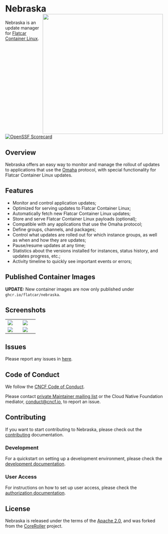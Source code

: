 # Nebraska  <img align="right" width=384 src="docs/nebraska-logo.svg">

Nebraska is an update manager for [Flatcar Container Linux](https://www.flatcar.org/).

[![OpenSSF Scorecard](https://api.scorecard.dev/projects/github.com/flatcar/nebraska/badge)](https://scorecard.dev/viewer/?uri=github.com/flatcar/nebraska)

## Overview

Nebraska offers an easy way to monitor and manage the rollout of updates to applications that use
the [Omaha](https://code.google.com/p/omaha/) protocol, with special functionality for Flatcar Container Linux updates.

## Features

- Monitor and control application updates;
- Optimized for serving updates to Flatcar Container Linux;
- Automatically fetch new Flatcar Container Linux updates;
- Store and serve Flatcar Container Linux payloads (optional);
- Compatible with any applications that use the Omaha protocol;
- Define groups, channels, and packages;
- Control what updates are rolled out for which instance groups, as well as when and how they are updates;
- Pause/resume updates at any time;
- Statistics about the versions installed for instances, status history, and updates progress, etc.;
- Activity timeline to quickly see important events or errors;

## Published Container Images

**UPDATE:** New container images are now only published under `ghcr.io/flatcar/nebraska`.

## Screenshots

<table>
    <tr>
        <td width="33%"><img src="https://github.com/kinvolk/nebraska/raw/screenshots/screenshots/main.png"></td>
        <td width="33%"><img src="https://github.com/kinvolk/nebraska/raw/screenshots/screenshots/flatcar_app.png"></td>
    </tr>
    <tr>
        <td width="33%"><img src="https://github.com/kinvolk/nebraska/raw/screenshots/screenshots/group_details.png"></td>
        <td width="33%"><img src="https://github.com/kinvolk/nebraska/raw/screenshots/screenshots/instance_details.png"></td>
    </tr>
</table>

## Issues

Please report any issues in [here](https://github.com/flatcar/nebraska/issues).

## Code of Conduct

We follow the [CNCF Code of Conduct](https://github.com/cncf/foundation/blob/main/code-of-conduct.md).

Please contact [private Maintainer mailing list](maintainers@flatcar-linux.org) or the Cloud Native Foundation mediator, conduct@cncf.io, to report an issue.

## Contributing

If you want to start contributing to Nebraska, please check out the [contributing](https://www.flatcar.org/docs/latest/contribute/) documentation.

### Development

For a quickstart on setting up a development environment, please check the [development documentation](https://www.flatcar.org/docs/latest/nebraska/development/).

### User Access

For instructions on how to set up user access, please check the [authorization documentation](https://www.flatcar.org/docs/latest/nebraska/authorization/).

## License

Nebraska is released under the terms of the [Apache 2.0](http://www.apache.org/licenses/LICENSE-2.0), and was forked from the [CoreRoller](https://github.com/coreroller/coreroller) project.
